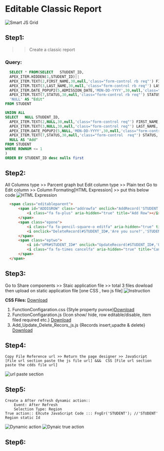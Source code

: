 # Editable Classic Report
![Smart JS Grid](https://github.com/PURAN-GITHUB/Smart_Grid_File/blob/main/IMAGE_FILE/smartjsgrid.jpg)
## Step1:
  >> Create a classic report
  ### Query:
  ```SQL
    SELECT * FROM(SELECT   STUDENT_ID, 
    APEX_ITEM.HIDDEN(1,STUDENT_ID)||
    APEX_ITEM.TEXT(2,FIRST_NAME,30,null,'class="form-control rb req"') FIRST_NAME, --'30'column-span
    APEX_ITEM.TEXT(3,LAST_NAME,30,null,'class="form-control rb req"') LAST_NAME,  
    APEX_ITEM.DATE_POPUP2(5,ADMISSION_DATE,'MON-DD-YYYY',30,null,'class="form-control rb"') ADMISSION_DATE,
    APEX_ITEM.TEXT(7,STATUS,30,null,'class="form-control rb req"') STATUS,
    'NULL' AS "Edit"
FROM STUDENT

UNION ALL
SELECT   NULL STUDENT_ID, 
    APEX_ITEM.TEXT(2,NULL,30,null,'class="form-control req"') FIRST_NAME, 
    APEX_ITEM.TEXT(3,NULL,30,null,'class="form-control req"') LAST_NAME,  
    APEX_ITEM.DATE_POPUP2(5,NULL,'MON-DD-YYYY',30,null,'class="form-control apex_disabled"') ADMISSION_DATE,
    APEX_ITEM.TEXT(7,STATUS,30,null,'class="form-control  req"') STATUS,
    NULL AS "Add"
FROM STUDENT
WHERE ROWNUM <= 1
)
ORDER BY STUDENT_ID desc nulls first
```      
## Step2: 
All Columns type >> Parcent graph but Edit column type >> Plain text
Go to Edit column >> Column Formating[HTML Expression] >> put this below code
![HTML Expression](https://github.com/PURAN-GITHUB/Smart_Grid_File/blob/main/IMAGE_FILE/HTML_Expression.jpg)
  ```html
    <span class="editableparent">
        <span id="ADDIGROW" class="addrowfa" onclick="AddRecord('STUDENT')">
            <i class="fa fa-plus" aria-hidden="true" title="Add Row"></i>
        </span>
        <span class="epone">
            <i class="fa fa-pencil-square-o editfa" aria-hidden="true" title="Edit Row"></i>
            <i onclick="DeleteRecord(#STUDENT_ID#,'Are you sure?','STUDENT')"class="fa fa-trash deletefa" aria-hidden="true" title="Delete Row"></i>
        </span>
        <span class="eptwo">
            <i id="UPR#STUDENT_ID#" onclick="UpdateRecord(#STUDENT_ID#,'UPR#STUDENT_ID#','STUDENT')" class="fa fa-check updatefa" aria-hidden="true" title="Update Row"></i>
            <i class="fa fa-times cancelfa" aria-hidden="true" title="Cancel"></i>
        </span>
    </span>
```
## Step3:
Go to Share components >> Staic application file >> total 3 files dowload then upload on static application file [one CSS , two js file]
![Instruction](https://github.com/PURAN-GITHUB/Smart_Grid_File/blob/main/IMAGE_FILE/Instruction_img1.jpg)
    
   **CSS Files:**  [Download](https://github.com/PURAN-GITHUB/CSS)
   
   
  1. FunctionConfigaration.css {Style property purose}[Download](https://github.com/PURAN-GITHUB/Smart_Grid_File/blob/main/FunctionConfigaration.css) 
  2. FunctionConfigaration.js {Icon show/ hide, row editable/disable, item filed required etc.} [Download](https://github.com/PURAN-GITHUB/Smart_Grid_File/blob/main/FunctionConfigaration.js)
  3. Add_Update_Delete_Recors_js.js {Records insert,upadte & delete} [Download](https://github.com/PURAN-GITHUB/Smart_Grid_File/blob/main/Add_Update_Delete_Recors_js.js)

## Step4:
    Copy File Reference url >> Return the page designer >> JavaScript [File url section paste the js file url] &&&  CSS [File url section paste the cdds file url]
![url paste section](https://github.com/PURAN-GITHUB/Smart_Grid_File/blob/main/IMAGE_FILE/url_paste_section.jpg)
## Step5:
    Create a After refresh dynamic action::
        Event: After Refresh
        Selection Type: Region
    True action:: EXcute JavaScript Code ::: FngEr('STUDENT'); //'STUDENT' Region static Id
![Dynamic action](https://github.com/PURAN-GITHUB/Smart_Grid_File/blob/main/IMAGE_FILE/After_refresh_dynamic.jpg)
![Dynaic true action](https://github.com/PURAN-GITHUB/Smart_Grid_File/blob/main/IMAGE_FILE/Dynamic_true_action.jpg)
## Step6:
